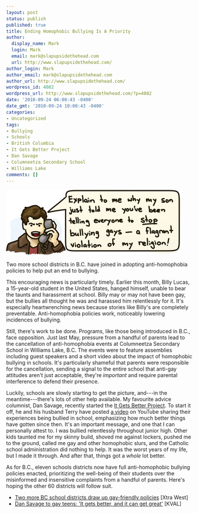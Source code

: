```yaml
---
layout: post
status: publish
published: true
title: Ending Homophobic Bullying Is A Priority
author:
  display_name: Mark
  login: Mark
  email: mark@slapupsidethehead.com
  url: http://www.slapupsidethehead.com/
author_login: Mark
author_email: mark@slapupsidethehead.com
author_url: http://www.slapupsidethehead.com/
wordpress_id: 4082
wordpress_url: http://www.slapupsidethehead.com/?p=4082
date: '2010-09-24 06:00:43 -0400'
date_gmt: '2010-09-24 10:00:43 -0400'
categories:
- Uncategorized
tags:
- Bullying
- Schools
- British Columbia
- It Gets Better Project
- Dan Savage
- Columneetza Secondary School
- Williams Lake
comments: []
---
```

![A father angrily calls his son's school, saying that telling students to stop bullying gay kids violates his religion.](/wp-content/media/2010/09/anti-bullying-policy.jpg "I don't think I'll ever understand this logic.")

Two more school districts in B.C. have joined in adopting anti-homophobia policies to help put an end to bullying.

This encouraging news is particularly timely. Earlier this month, Billy Lucas, a 15-year-old student in the United States, hanged himself, unable to bear the taunts and harassment at school. Billy may or may not have been gay, but the bullies all thought he was and harassed him relentlessly for it. It's especially heartwrenching news because stories like Billy's are completely preventable. Anti-homophobia policies work, noticeably lowering incidences of bullying.

Still, there's work to be done. Programs, like those being introduced in B.C., face opposition. Just last May, pressure from a handful of parents lead to the cancellation of anti-homophobia events at Columneetza Secondary School in Williams Lake, B.C. The events were to feature assemblies including guest speakers and a short video about the impact of homophobic bullying in schools. It's particularly shameful that parents were responsible for the cancellation, sending a signal to the entire school that anti-gay attitudes aren't just acceptable, they're _important_ and require parental interference to defend their presence.

Luckily, schools are slowly starting to get the picture, and---in the meantime---there's lots of other help available. My favourite advice columnist, Dan Savage, recently started the [It Gets Better Project](http://www.youtube.com/user/itgetsbetterproject "It Gets Better"). To start it off, he and his husband Terry have posted [a video](http://www.youtube.com/watch?v=7IcVyvg2Qlo "Watch it; it's important.") on YouTube sharing their experiences being bullied in school, emphasizing how much better things have gotten since then. It's an important message, and one that I can personally attest to. I was bullied relentlessly throughout junior high. Other kids taunted me for my skinny build, shoved me against lockers, pushed me to the ground, called me gay and other homophobic slurs, and the Catholic school administration did nothing to help. It was the worst years of my life, but I made it through. And after that, things got a _whole_ lot better.

As for B.C., eleven schools districts now have full anti-homophobic bullying policies enacted, prioritizing the well-being of their students over the misinformed and insensitive complaints from a handful of parents. Here's hoping the other 60 districts will follow suit.

- [Two more BC school districts draw up gay-friendly policies](http://www.xtra.ca/public/Vancouver/Two_more_BC_school_districts_draw_up_gayfriendly_policies-9187.aspx) [Xtra West]
- [Dan Savage to gay teens: 'It gets better, and it can get great'](http://www.kval.com/news/health/103573499.html) [KVAL]

